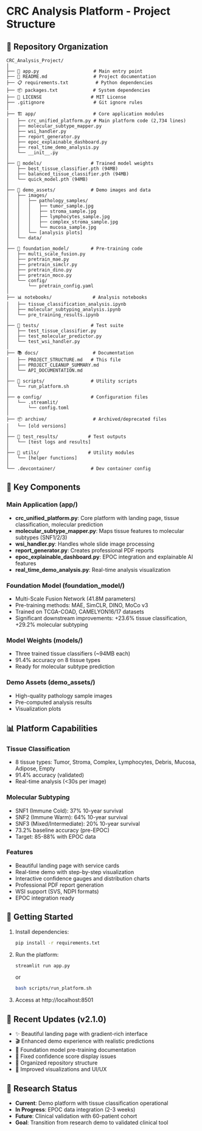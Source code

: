 # CRC Analysis Platform - Project Structure

## 📂 Repository Organization

```
CRC_Analysis_Project/
│
├── 📱 app.py                    # Main entry point
├── 📄 README.md                 # Project documentation  
├── 📋 requirements.txt          # Python dependencies
├── 📦 packages.txt             # System dependencies
├── 📜 LICENSE                  # MIT License
├── .gitignore                  # Git ignore rules
│
├── 🏗️ app/                     # Core application modules
│   ├── crc_unified_platform.py # Main platform code (2,734 lines)
│   ├── molecular_subtype_mapper.py
│   ├── wsi_handler.py
│   ├── report_generator.py
│   ├── epoc_explainable_dashboard.py
│   ├── real_time_demo_analysis.py
│   └── __init__.py
│
├── 🧠 models/                  # Trained model weights
│   ├── best_tissue_classifier.pth (94MB)
│   ├── balanced_tissue_classifier.pth (94MB)
│   └── quick_model.pth (94MB)
│
├── 🎨 demo_assets/             # Demo images and data
│   ├── images/
│   │   ├── pathology_samples/
│   │   │   ├── tumor_sample.jpg
│   │   │   ├── stroma_sample.jpg
│   │   │   ├── lymphocytes_sample.jpg
│   │   │   ├── complex_stroma_sample.jpg
│   │   │   └── mucosa_sample.jpg
│   │   └── [analysis plots]
│   └── data/
│
├── 🧬 foundation_model/        # Pre-training code
│   ├── multi_scale_fusion.py
│   ├── pretrain_mae.py
│   ├── pretrain_simclr.py
│   ├── pretrain_dino.py
│   ├── pretrain_moco.py
│   └── config/
│       └── pretrain_config.yaml
│
├── 📊 notebooks/               # Analysis notebooks
│   ├── tissue_classification_analysis.ipynb
│   ├── molecular_subtyping_analysis.ipynb
│   └── pre_training_results.ipynb
│
├── 🧪 tests/                   # Test suite
│   ├── test_tissue_classifier.py
│   ├── test_molecular_predictor.py
│   └── test_wsi_handler.py
│
├── 📚 docs/                    # Documentation
│   ├── PROJECT_STRUCTURE.md   # This file
│   ├── PROJECT_CLEANUP_SUMMARY.md
│   └── API_DOCUMENTATION.md
│
├── 🔧 scripts/                 # Utility scripts
│   └── run_platform.sh
│
├── ⚙️ config/                  # Configuration files
│   └── .streamlit/
│       └── config.toml
│
├── 📦 archive/                 # Archived/deprecated files
│   └── [old versions]
│
├── 🧪 test_results/           # Test outputs
│   └── [test logs and results]
│
├── 🔧 utils/                  # Utility modules
│   └── [helper functions]
│
└── .devcontainer/             # Dev container config
```

## 🔑 Key Components

### Main Application (app/)
- **crc_unified_platform.py**: Core platform with landing page, tissue classification, molecular prediction
- **molecular_subtype_mapper.py**: Maps tissue features to molecular subtypes (SNF1/2/3)
- **wsi_handler.py**: Handles whole slide image processing
- **report_generator.py**: Creates professional PDF reports
- **epoc_explainable_dashboard.py**: EPOC integration and explainable AI features
- **real_time_demo_analysis.py**: Real-time analysis visualization

### Foundation Model (foundation_model/)
- Multi-Scale Fusion Network (41.8M parameters)
- Pre-training methods: MAE, SimCLR, DINO, MoCo v3
- Trained on TCGA-COAD, CAMELYON16/17 datasets
- Significant downstream improvements: +23.6% tissue classification, +29.2% molecular subtyping

### Model Weights (models/)
- Three trained tissue classifiers (~94MB each)
- 91.4% accuracy on 8 tissue types
- Ready for molecular subtype prediction

### Demo Assets (demo_assets/)
- High-quality pathology sample images
- Pre-computed analysis results
- Visualization plots

## 📊 Platform Capabilities

### Tissue Classification
- 8 tissue types: Tumor, Stroma, Complex, Lymphocytes, Debris, Mucosa, Adipose, Empty
- 91.4% accuracy (validated)
- Real-time analysis (<30s per image)

### Molecular Subtyping
- SNF1 (Immune Cold): 37% 10-year survival
- SNF2 (Immune Warm): 64% 10-year survival
- SNF3 (Mixed/Intermediate): 20% 10-year survival
- 73.2% baseline accuracy (pre-EPOC)
- Target: 85-88% with EPOC data

### Features
- Beautiful landing page with service cards
- Real-time demo with step-by-step visualization
- Interactive confidence gauges and distribution charts
- Professional PDF report generation
- WSI support (SVS, NDPI formats)
- EPOC integration ready

## 🚀 Getting Started

1. Install dependencies:
   ```bash
   pip install -r requirements.txt
   ```

2. Run the platform:
   ```bash
   streamlit run app.py
   ```
   or
   ```bash
   bash scripts/run_platform.sh
   ```

3. Access at http://localhost:8501

## 📝 Recent Updates (v2.1.0)

- ✨ Beautiful landing page with gradient-rich interface
- 🎬 Enhanced demo experience with realistic predictions
- 🧬 Foundation model pre-training documentation
- 🔧 Fixed confidence score display issues
- 📂 Organized repository structure
- 🎨 Improved visualizations and UI/UX

## 🔬 Research Status

- **Current**: Demo platform with tissue classification operational
- **In Progress**: EPOC data integration (2-3 weeks)
- **Future**: Clinical validation with 60-patient cohort
- **Goal**: Transition from research demo to validated clinical tool
